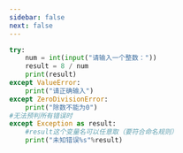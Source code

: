 ```yaml
---
sidebar: false
next: false
---
```

<BlogInfo/>






```python
try:
    num = int(input("请输入一个整数："))
    result = 8 / num
    print(result)
except ValueError:
    print("请正确输入")
except ZeroDivisionError:
    print("除数不能为0")
#无法预判所有错误时
except Exception as result:
    #result这个变量名可以任意取（要符合命名规则）
    print("未知错误%s"%result)




```






<ActionBox />
        
<style>#top-box {margin-top:0.5rem!important;}</style>